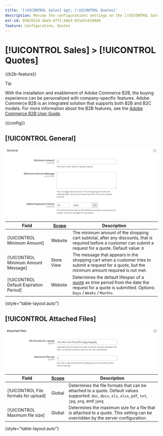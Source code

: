 ```yaml
---
title: '[!UICONTROL Sales] &gt; [!UICONTROL Quotes]'
description: Review the configurations settings on the [!UICONTROL Sales] &gt; [!UICONTROL Quotes] page of the Commerce Admin.
exl-id: 9382552d-1be5-47f2-b0e3-931e5c6298d4
feature: Configuration, Quotes
---
```

# [!UICONTROL Sales] > [!UICONTROL Quotes]

{{b2b-feature}}

>[!TIP]
>
>With the installation and enablement of Adobe Commerce B2B, the buying experience can be personalized with company-specific features. Adobe Commerce B2B is an integrated solution that supports both B2B and B2C models. For more information about the B2B features, see the [Adobe Commerce B2B User Guide](https://experienceleague.adobe.com/docs/commerce-admin/b2b/introduction.html).

{{config}}

<!-- [Quotes](https://docs.magento.com/user-guide/sales/quotes.html) -->

## [!UICONTROL General]

![General](./assets/quotes-general.png)<!-- zoom -->

|Field|[Scope](../../getting-started/websites-stores-views.md#scope-settings)|Description|
|--- |--- |--- |
|[!UICONTROL Minimum Amount]|Website|The minimum amount of the shopping cart subtotal, after any discounts, that is required before a customer can submit a request for a quote. Default value: `0`|
|[!UICONTROL Minimum Amount Message]|Store View|The message that appears in the shopping cart when a customer tries to submit a request for a quote, but the minimum amount required is not met.|
|[!UICONTROL Default Expiration Period]|Website|Determines the default lifespan of a [quote](../../b2b/quote-price-negotiation.md) as time period from the date the request for a quote is submitted. Options: `Days` / `Weeks` / `Months`|

{style="table-layout:auto"}

## [!UICONTROL Attached Files]

![Attached Files](./assets/quotes-attached-files.png)<!-- zoom -->

|Field|[Scope](../../getting-started/websites-stores-views.md#scope-settings)|Description|
|--- |--- |--- |
|[!UICONTROL File formats for upload]|Global|Determines the file formats that can be attached to a quote. Default values supported: `doc`, `docx`, `xls`, `xlsx`, `pdf`, `txt`, `jpg`, `png`, and `jpeg`|
|[!UICONTROL Maximum file size]|Global|Determines the maximum size for a file that is attached to a quote. This setting can be overridden by the server configuration.|

{style="table-layout:auto"}
